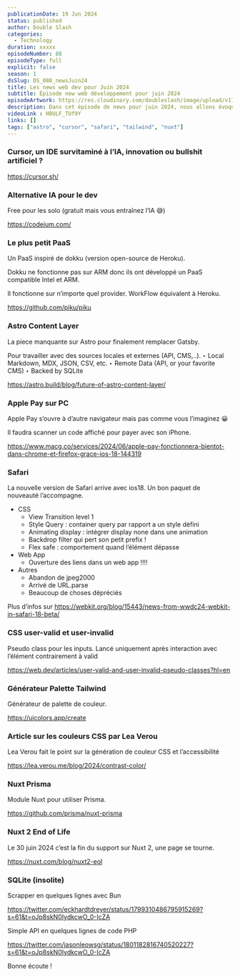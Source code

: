 ```yaml
---
publicationDate: 19 Jun 2024
status: published
author: Double Slash
categories:
  - Technology
duration: xxxxx
episodeNumber: 88
episodeType: full
explicit: false
season: 1
dsSlug: DS_088_newsJuin24
title: Les news web dev pour Juin 2024
subtitle: Épisode new web développement pour juin 2024
episodeArtwork: https://res.cloudinary.com/doubleslash/image/upload/v1718790912/episode/ART_88_mok0yn.png
description: Dans cet épisode de news pour juin 2024, nous allons évoquer un éditeur boosté à l'IA, une alternative à copilot, un tout petit paas, les nouveautés de Safari 18, un peu de CSS et 2 utilisations insolites de SQLite.
videoLink : H8ULF_TUf9Y
links: []
tags: ["astro", "cursor", "safari", "tailwind", "nuxt"]
---
```

### Cursor, un IDE survitaminé à l’IA, innovation ou bullshit artificiel ?

https://cursor.sh/


### Alternative IA pour le dev

Free pour les solo (gratuit mais vous entraînez l’IA 😅)

https://codeium.com/


### Le plus petit PaaS

Un PaaS inspiré de dokku (version open-source de Heroku).

Dokku ne fonctionne pas sur ARM donc ils ont développé un PaaS compatible Intel et ARM.

Il fonctionne sur n’importe quel provider. WorkFlow équivalent à Heroku.

https://github.com/piku/piku


### Astro Content Layer

La piece manquante sur Astro pour finalement remplacer Gatsby.

Pour travailler avec des sources locales et externes (API, CMS,..).
‣ Local Markdown, MDX, JSON, CSV, etc.
‣ Remote Data (API, or your favorite CMS)
‣ Backed by SQLite

https://astro.build/blog/future-of-astro-content-layer/


### Apple Pay sur PC

Apple Pay s’ouvre à d’autre navigateur mais pas comme vous l’imaginez 😀

Il faudra scanner un code affiché pour payer avec son iPhone.

https://www.macg.co/services/2024/06/apple-pay-fonctionnera-bientot-dans-chrome-et-firefox-grace-ios-18-144319


### Safari

La nouvelle version de Safari arrive avec ios18. Un bon paquet de nouveauté l’accompagne.

- CSS
    - View Transition level 1
    - Style Query : container query par rapport a un style défini
    - Animating display : intégrer display none dans une animation
    - Backdrop filter qui pert son petit prefix !
    - Flex safe : comportement quand l’élément dépasse
- Web App
    - Ouverture des liens dans un web app !!!!
- Autres
    - Abandon de jpeg2000
    - Arrivé de URL.parse
    - Beaucoup de choses dépréciés

Plus d’infos sur https://webkit.org/blog/15443/news-from-wwdc24-webkit-in-safari-18-beta/


### CSS user-valid et user-invalid

Pseudo class pour les inputs. Lancé uniquement après interaction avec l’élément contrairement à valid

https://web.dev/articles/user-valid-and-user-invalid-pseudo-classes?hl=en


### Générateur Palette Tailwind

Générateur de palette de couleur.

https://uicolors.app/create


### Article sur les couleurs CSS par Lea Verou

Lea Verou fait le point sur la génération de couleur CSS et l’accessibilité

https://lea.verou.me/blog/2024/contrast-color/


### Nuxt Prisma

Module Nuxt pour utiliser Prisma.

https://github.com/prisma/nuxt-prisma


### Nuxt 2 End of Life

Le 30 juin 2024 c’est la fin du support sur Nuxt 2, une page se tourne.

https://nuxt.com/blog/nuxt2-eol


### SQLite (insolite)

Scrapper en quelques lignes avec Bun

https://twitter.com/eckhardtdreyer/status/1799310486795915269?s=61&t=oJp8skN0IydkcwO_0-IcZA

Simple API en quelques lignes de code PHP

https://twitter.com/jasonleowsg/status/1801182816740520227?s=61&t=oJp8skN0IydkcwO_0-IcZA



Bonne écoute !




